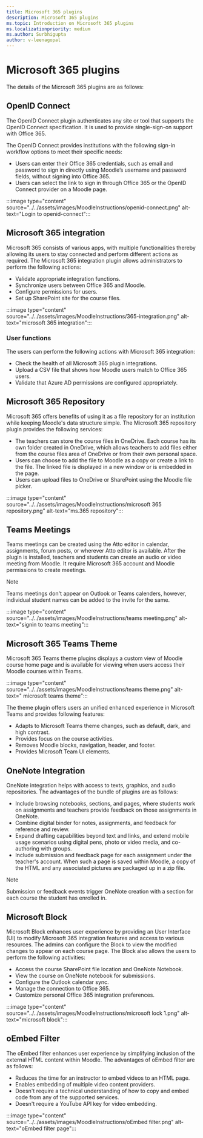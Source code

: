 ```yaml
---
title: Microsoft 365 plugins
description: Microsoft 365 plugins
ms.topic: Introduction on Microsoft 365 plugins
ms.localizationpriority: medium
ms.author: Surbhigupta
author: v-leenagopal
---
```


# Microsoft 365 plugins

The details of the Microsoft 365 plugins are as follows:

## OpenID Connect

The OpenID Connect plugin authenticates any site or tool that supports the OpenID Connect specification. It is used to provide single-sign-on support with Office 365.

The OpenID Connect provides institutions with the following sign-in workflow options to meet their specific needs:

* Users can enter their Office 365 credentials, such as email and password to sign in directly using Moodle’s username and password fields, without signing into Office 365.
* Users can select the link to sign in through Office 365 or the OpenID Connect provider on a Moodle page.

:::image type="content" source="../../assets/images/MoodleInstructions/openid-connect.png" alt-text="Login to openid-connect":::

## Microsoft 365 integration

Microsoft 365 consists of various apps, with multiple functionalities thereby allowing its users to stay connected and perform different actions as required. The Microsoft 365 integration plugin allows administrators to perform the following actions:

* Validate appropriate integration functions.
* Synchronize users between Office 365 and Moodle.
* Configure permissions for users.
* Set up SharePoint site for the course files.

:::image type="content" source="../../assets/images/MoodleInstructions/365-integration.png" alt-text="microsoft 365 integration":::

### User functions

The users can perform the following actions with Microsoft 365 integration:

* Check the health of all Microsoft 365 plugin integrations.
* Upload a CSV file that shows how Moodle users match to Office 365 users.
* Validate that Azure AD permissions are configured appropriately.

## Microsoft 365 Repository

Microsoft 365 offers benefits of using it as a file repository for an institution while keeping Moodle's data structure simple. The Microsoft 365 repository plugin provides the following services:

* The teachers can store the course files in OneDrive. Each course has its own folder created in OneDrive, which allows teachers to add files either from the course files area of OneDrive or from their own personal space.  
* Users can choose to add the file to Moodle as a copy or create a link to the file. The linked file is displayed in a new window or is embedded in the page.
* Users can upload files to OneDrive or SharePoint using the Moodle file picker.

:::image type="content" source="../../assets/images/MoodleInstructions/microsoft 365 repository.png" alt-text="ms.365 repository":::

## Teams Meetings

Teams meetings can be created using the Atto editor in calendar, assignments, forum posts, or wherever Atto editor is available. After the plugin is installed, teachers and students can create an audio or video meeting from Moodle. It require Microsoft 365 account and Moodle permissions to create meetings.

>[!NOTE]
>Teams meetings don't appear on Outlook or Teams calenders, however, individual student names can be added to the invite for the same.

:::image type="content" source="../../assets/images/MoodleInstructions/teams meeting.png" alt-text="signin to teams meeting":::

## Microsoft 365 Teams Theme

Microsoft 365 Teams theme plugins displays a custom view of Moodle course home page and is available for viewing when users access their Moodle courses within Teams.

:::image type="content" source="../../assets/images/MoodleInstructions/teams theme.png" alt-text=" microsoft teams theme":::

The theme plugin offers users an unified enhanced experience in Microsoft Teams and provides following features:

* Adapts to Microsoft Teams theme changes, such as default, dark, and high contrast.
* Provides focus on the course activities.
* Removes Moodle blocks, navigation, header, and footer.
* Provides Microsoft Team UI elements.

## OneNote Integration

OneNote integration helps with access to texts, graphics, and audio repositories. The advantages of the bundle of plugins are as follows:

* Include browsing notebooks, sections, and pages, where students work on assignments and teachers provide feedback on those assignments in OneNote.
* Combine digital binder for notes, assignments, and feedback for reference and review.
* Expand drafting capabilities beyond text and links, and extend mobile usage scenarios using digital pens, photo or video media, and co-authoring with groups.
* Include submission and feedback page for each assignment under the teacher's account. When such a page is saved within Moodle, a copy of the HTML and any associated pictures are packaged up in a zip file.

> [!NOTE]
> Submission or feedback events trigger OneNote creation with a section for each course the student has enrolled in.

## Microsoft Block

Microsoft Block enhances user experience by providing an User Interface (UI) to modify Microsoft 365 integration features and access to various resources. The admins can configure the Block to view the modified changes to appear on each course page. The Block also allows the users to perform the following activities:

* Access the course SharePoint file location and OneNote Notebook.
* View the course on OneNote notebook for submissions.
* Configure the Outlook calendar sync.
* Manage the connection to Office 365.
* Customize personal Office 365 integration preferences.

:::image type="content" source="../../assets/images/MoodleInstructions/microsoft lock 1.png" alt-text="microsoft block":::

## oEmbed Filter

The oEmbed filter enhances user experience by simplifying inclusion of the external HTML content within Moodle. The advantages of oEmbed filter are as follows: 

* Reduces the time for an instructor to embed videos to an HTML page.
* Enables embedding of multiple video content providers.
* Doesn't require a technical understanding of how to copy and embed code from any of the supported services.
* Doesn't require a YouTube API key for video embedding.

:::image type="content" source="../../assets/images/MoodleInstructions/oEmbed filter.png" alt-text="oEmbed filter page":::
